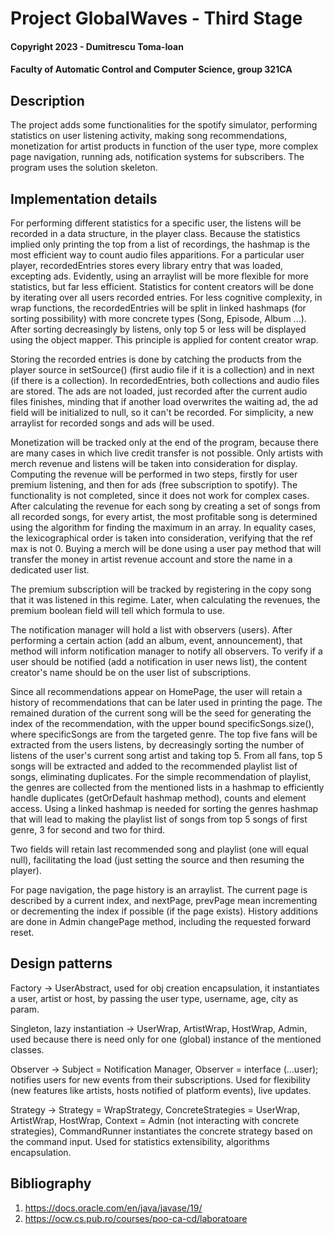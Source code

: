# Project GlobalWaves  - Third Stage

#### Copyright 2023 - Dumitrescu Toma-Ioan
#### Faculty of Automatic Control and Computer Science, group 321CA

## Description
The project adds some functionalities for the spotify simulator, performing
statistics on user listening activity, making song recommendations,
monetization for artist products in function of the user type, more complex
page navigation, running ads, notification systems for subscribers. The
program uses the solution skeleton.

## Implementation details
For performing different statistics for a specific user, the listens will be
recorded in a data structure, in the player class. Because the statistics
implied only printing the top from a list of recordings, the hashmap is the
most efficient way to count audio files apparitions. For a particular user
player, recordedEntries stores every library entry that was loaded, excepting
ads. Evidently, using an arraylist will be more flexible for more statistics,
but far less efficient. Statistics for content creators will be done by
iterating over all users recorded entries. For less cognitive complexity, in
wrap functions, the recordedEntries will be split in linked hashmaps (for
sorting possibility) with more concrete types (Song, Episode, Album ...).
After sorting decreasingly by listens, only top 5 or less will be displayed
using the object mapper. This principle is applied for content creator wrap.

Storing the recorded entries is done by catching the products from the
player source in setSource() (first audio file if it is a collection) and
in next (if there is a collection). In recordedEntries, both collections
and audio files are stored. The ads are not loaded, just recorded after
the current audio files finishes, minding that if another load overwrites
the waiting ad, the ad field will be initialized to null, so it can't be
recorded. For simplicity, a new arraylist for recorded songs and ads will
be used.

Monetization will be tracked only at the end of the program, because there
are many cases in which live credit transfer is not possible. Only artists
with merch revenue and listens will be taken into consideration for display.
Computing the revenue will be performed in two steps, firstly for user premium
listening, and then for ads (free subscription to spotify). The functionality
is not completed, since it does not work for complex cases. After calculating
the revenue for each song by creating a set of songs from all recorded songs,
for every artist, the most profitable song is determined using the algorithm
for finding the maximum in an array. In equality cases, the lexicographical
order is taken into consideration, verifying that the ref max is not 0.
Buying a merch will be done using a user pay method that will transfer the
money in artist revenue account and store the name in a dedicated user list.

The premium subscription will be tracked by registering in the copy song
that it was listened in this regime. Later, when calculating the revenues,
the premium boolean field will tell which formula to use.

The notification manager will hold a list with observers (users). After
performing a certain action (add an album, event, announcement), that method 
will inform notification manager to notify all observers. To verify if a user
should be notified (add a notification in user news list), the content
creator's name should be on the user list of subscriptions.

Since all recommendations appear on HomePage, the user will retain a history of
recommendations that can be later used in printing the page. The remained
duration of the current song will be the seed for generating the index of the
recommendation, with the upper bound specificSongs.size(), where specificSongs
are from the targeted genre. The top five fans will be extracted from the
users listens, by decreasingly sorting the number of listens of the user's
current song artist and taking top 5. From all fans, top 5 songs will be
extracted and added to the recommended playlist list of songs, eliminating
duplicates. For the simple recommendation of playlist, the genres are collected
from the mentioned lists in a hashmap to efficiently handle duplicates
(getOrDefault hashmap method), counts and element access. Using a linked hashmap
is needed for sorting the genres hashmap that will lead to making the playlist
list of songs from top 5 songs of first genre, 3 for second and two for third.

Two fields will retain last recommended song and playlist (one will equal null),
facilitating the load (just setting the source and then resuming the player).

For page navigation, the page history is an arraylist. The current page is
described by a current index, and nextPage, prevPage mean incrementing or
decrementing the index if possible (if the page exists). History additions
are done in Admin changePage method, including the requested forward reset.

## Design patterns
Factory -> UserAbstract, used for obj creation encapsulation, it instantiates
a user, artist or host, by passing the user type, username, age, city as param.

Singleton, lazy instantiation -> UserWrap, ArtistWrap, HostWrap, Admin, used
because there is need only for one (global) instance of the mentioned classes.

Observer -> Subject = Notification Manager, Observer = interface (...user);
notifies users for new events from their subscriptions. Used for flexibility
(new features like artists, hosts notified of platform events), live updates.

Strategy -> Strategy = WrapStrategy, ConcreteStrategies = UserWrap, ArtistWrap,
HostWrap, Context = Admin (not interacting with concrete strategies),
CommandRunner instantiates the concrete strategy based on the command input.
Used for statistics extensibility, algorithms encapsulation.

## Bibliography
1. https://docs.oracle.com/en/java/javase/19/
2. https://ocw.cs.pub.ro/courses/poo-ca-cd/laboratoare
